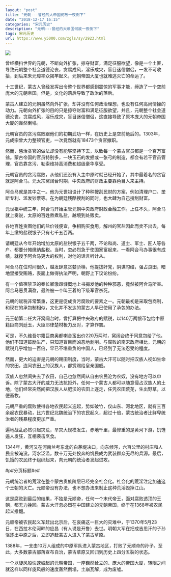 ```yaml
---
layout: "post"
title: "元朝---曾经的大帝国何故一夜倒下"
date: "2018-12-17 16:15"
categories: "宋元历史"
description: "元朝---曾经的大帝国何故一夜倒下"
tags: 宋元历史
url: https://www.y5000.com/zgls/sy/2923.html
---
```






![](https://img.y5000.com/uploads/allimg/160721/4-160H115355S01.jpg)

曾经横扫世界的元朝，不断向外扩张，掠夺财富，满足征服欲望，像是一个土匪，导致元朝整个社会道德沦丧，贪腐成风，淫乐成灾，盲目迷信僧侣，一发不可收拾，到后来朱元璋率众揭竿起义，元朝帝国大厦也就难逃灭亡的命运了。

十三世纪，蒙古人曾经发挥出令整个世界都感到震惊的军事才能，缔造了一个空前庞大的元朝帝国。但是，文化的落后导致了政治的落后。

蒙古人建立的元朝虽然向外扩张，却并没有任何政治理想，也没有任何高尚情操的动力。元朝向外扩张的目的只是掠夺财富和满足征服欲望，并且，元朝整个社会道德沦丧，贪腐成风，淫乐成灾，盲目迷信僧侣，这直接导致了原本庞大的元朝帝国大厦的轰然倒塌。  

元朝官员的贪污腐败跟他们的初期武功一样，在历史上是空前绝后的。1303年，元成宗曾大力整顿官吏，一次竟然就有18473个贪官撤职。

然而，惩治贪官的做法却没有能够坚持下去，以致每一个蒙古官员都是一个百万富翁。蒙古帝国的官员特别多，一块玉石的发掘或一张弓的制造，都会有若干官员管理，官员靠贪污、勒索维持高消费和超级豪华享受。

元朝官员的贪污腐败，从他们还没有入主中原时就已经开始了，其中最着名的贪官就是阿合马。元太宗窝阔台时期，中央政府的财政主要靠色目人来主持。

阿合马就是其中之一。他为元世祖设计了种种搜刮民财的方案，例如清理户口、垄断专利、滥发钞票等。在为朝廷残酷搜刮的同时，也大肆为自己搜刮财富。

元世祖中统三年，阿合马开始主管元朝中央政府财政金融工作。上任不久，阿合马就上奏说，太原的百姓熬煮私盐，越境到处贩卖。  

各地百姓贪图他们的盐价钱便宜，争相购买食用，解州的官盐因此而卖不出去，每年上缴的盐税银子只有七千五百两。

请朝廷从今年开始增加太原的盐税银子五千两，不论和尚、道士、军士、匠人等各户、都要分摊缴纳盐税。当时，忽必烈急于使国家富起来，一看阿合马办事很有成绩，就授予阿合马更大的权利，对他的话言听计从。

阿合马在位时间很久，越发肆意贪婪骄横，他提拔奸党，阴谋勾结，强占良田，暗地里接受贿赂，表面上做得执法严明，朝野上下议论纷纷。

有一个值宿禁卫的秦长卿激昂慷慨地上书揭发他的种种邪恶，竟然被阿合马所害。阿合马恶贯满盈，最终被一个叫王着的下级军官杀死。

元朝的赋税非常繁重，这更是促成贪污腐败的要素之一。元朝最初是采取包商制，和现在的承包制相似，文化并不发达的蒙古人早已使用了承包的办法。

元王朝第二任大汗窝阔台时，曾打算把中央政府的赋税，以140万两银币包给中原籍巨商刘廷玉，大臣耶律楚材极力反对，才算作罢。

可是，不久维吾尔籍巨商奥都喇合蛮出价220万两时，窝阔台终于同意包给了他。他们不知道鼓励生产，只知道盲目而凶恶地剥削。与腐败的南宋政府相比，元朝的赋税几乎增加一百倍，早已不堪重负的中国人，已经到了无法忍受的程度。

然而，更大的迫害是元朝的赐田制度，当时，蒙古大汗可以随时把汉族人视如生命的农田，连同农田上的汉族人，都赏赐给皇亲国戚。

汉族人忽然间失去了农田，自己也忽然间从自由农民沦为农奴，没有地方可以申诉。除了蒙古大汗的威力无法抗拒外，任何一个蒙古人都可以随意侵占汉族人的土地，他们经常突然间把汉族人从肥沃的农田上逐走，任凭农田荒芜，生出野草，以便畜牧。

元朝严重的腐败使得各地农民起义迭起，势如破竹，仅山东、河北地区，就有三百余起农民暴动，比六世纪北魏统治下的农民起义，超过十倍，蒙古统治者比鲜卑统治者的残暴程度更加严重。

遍地战乱必然引起灾荒，旱灾大规模发生，赤地千里，最惨重的是黄河下游，饥馑逼人发狂，互相袭击烹食。

1344年，黄河又在河南兰考东北的白茅堤决口，向东倾泻，六百公里的村庄和人民全被淹没。河水泛滥，数十万无处投奔的饥民成为武装群众无尽的兵源。最后，饥饿的农民终于组织起来，向元朝的统治者发起进攻。

#p#分页标题#e#

元朝统治者的荒淫在整个蒙古贵族阶层已经完全社会化。社会化的荒淫注定加速这个王朝的灭亡。元顺帝没有办法，也不想办法来制止这种荒淫毁掉江山。

这是腐败到最后的结果，不独是元顺帝，任何一个末代帝王，面对腐败透顶的王朝，都无力挽回。蒙古大汗忽必烈在中国建立的元朝帝国，终于在1368年被农民起义推翻。

元顺帝被农民起义军赶出北京后，在哀痛这一巨大的灾难中，于1370年5月23日，在西拉木伦河畔的应昌（有人说是开鲁）去世。明朝大军在把成吉思汗的子孙驱逐出中原之后，立即追赶蒙古人进入了蒙古草原。

1388年，一支由10万人组成的中原军队进入蒙古地区，打败了元顺帝的孙子。至此，大多数蒙古部落宣布自治，蒙古草原又回归到历史上四分五裂的状态。

一个以旋风般快速崛起的元朝帝国，一座巍然耸立的、庞大的帝国大厦，转眼之间就这样以同样旋风般的速度轰然倒塌，土崩瓦解，成为废墟。
